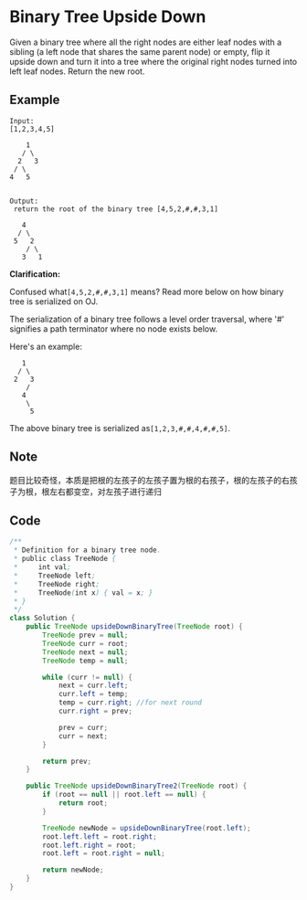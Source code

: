 # Binary Tree Upside Down

Given a binary tree where all the right nodes are either leaf nodes with a sibling (a left node that shares the same parent node) or empty, flip it upside down and turn it into a tree where the original right nodes turned into left leaf nodes. Return the new root.

## **Example**

```
Input: 
[1,2,3,4,5]

    1
   / \
  2   3
 / \
4   5


Output:
 return the root of the binary tree [4,5,2,#,#,3,1]

   4
  / \
 5   2
    / \
   3   1
```

**Clarification:**

Confused what`[4,5,2,#,#,3,1]` means? Read more below on how binary tree is serialized on OJ.

The serialization of a binary tree follows a level order traversal, where '#' signifies a path terminator where no node exists below.

Here's an example:

```
   1
  / \
 2   3
    /
   4
    \
     5
```

The above binary tree is serialized as`[1,2,3,#,#,4,#,#,5]`.

## Note

题目比较奇怪，本质是把根的左孩子的左孩子置为根的右孩子，根的左孩子的右孩子为根，根左右都变空，对左孩子进行递归

## Code

```java
/**
 * Definition for a binary tree node.
 * public class TreeNode {
 *     int val;
 *     TreeNode left;
 *     TreeNode right;
 *     TreeNode(int x) { val = x; }
 * }
 */
class Solution {
    public TreeNode upsideDownBinaryTree(TreeNode root) {
        TreeNode prev = null;
        TreeNode curr = root;
        TreeNode next = null;
        TreeNode temp = null;

        while (curr != null) {
            next = curr.left;
            curr.left = temp;
            temp = curr.right; //for next round
            curr.right = prev;

            prev = curr;
            curr = next;
        }

        return prev;
    }

    public TreeNode upsideDownBinaryTree2(TreeNode root) {
        if (root == null || root.left == null) {
            return root;
        }

        TreeNode newNode = upsideDownBinaryTree(root.left);
        root.left.left = root.right;
        root.left.right = root;
        root.left = root.right = null;

        return newNode;
    }
}
```
